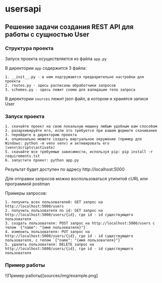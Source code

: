 # usersapi
## Решение задачи создания REST API для работы с сущностью User

### Структура проекта
Запуск проекта осуществляется из файла `app.py`

В директории `app` содержится 3 файла:

    1. __init__.py - в нем подгружаются предварительне настройки для проекта
    2. routes.py - здесь расписаны обработчики запросов
    3. schemes.py - здесь лежит схема для валидации тела запроса

В директории `sources` лежит json файл, в котором и хранятся записи User

### Запуск проекта

    1. скачайте проект на свою локальную машину любым удобным вам способом
    2. разархивируйте его, если это требуется при вашем формате скачивания
    3. перейдите в директорию проекта
    4. опционально можете создать виртуальное окружение (пример для Windows: python -m venv venv) и активировать его (venv\Scripts\activate)
    5. скачайте все требуемые зависимости, используя pip: pip install -r requirements.txt
    6. запустите проект: python app.py

Результат будет доступен по адресу http://localhost:5000

Для отправки запросов можно воспользоваться утилитой cURL или программой postman

Примеры запросов:

    1. получить всех пользователей: GET запрос на http://localhost:5000/users
    2. получить пользователя по id: GET запрос на http://localhost:5000/users/{id}, где id - id существующего пользователя
    3. создать пользователя: POST запрос на http://localhost:5000/users с телом `{"name": "{имя пользователя}"}`
    4. изменить пользователя: PUT запрос на http://localhost:5000/users/{id}, где id - id существующего пользователя, с телом `{"name": "{имя пользователя}"}`
    5. удалить пользователя: DELETE запрос на http://localhost:5000/users/{id}, где id - id существующего пользователя

### Пример работы
!(Пример работы)[sources/img/example.png]
